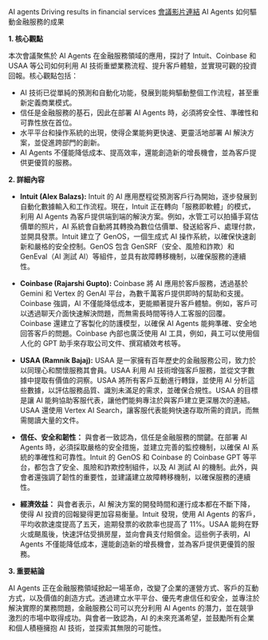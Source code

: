 AI agents Driving results in financial services
[會議影片連結](https://www.youtube.com/watch?v=0TpoeBG-v0g)
AI Agents 如何驅動金融服務的成果

**1. 核心觀點**

本次會議聚焦於 AI Agents 在金融服務領域的應用，探討了 Intuit、Coinbase 和 USAA 等公司如何利用 AI 技術重塑業務流程、提升客戶體驗，並實現可觀的投資回報。核心觀點包括：

*   AI 技術已從單純的預測和自動化功能，發展到能夠驅動整個工作流程，甚至重新定義商業模式。
*   信任是金融服務的基石，因此在部署 AI Agents 時，必須將安全性、準確性和可靠性放在首位。
*   水平平台和操作系統的出現，使得企業能夠更快速、更靈活地部署 AI 解決方案，並促進跨部門的創新。
*   AI Agents 不僅能降低成本、提高效率，還能創造新的增長機會，並為客戶提供更優質的服務。

**2. 詳細內容**

*   **Intuit (Alex Balazs):** Intuit 的 AI 應用歷程從預測客戶行為開始，逐步發展到自動化數據輸入和工作流程。現在，Intuit 正在轉向「服務即軟體」的模式，利用 AI Agents 為客戶提供端到端的解決方案。例如，水管工可以拍攝手寫估價單的照片，AI 系統會自動將其轉換為數位估價單、發送給客戶、處理付款，並開具發票。Intuit 建立了 GenOS，一個生成式 AI 操作系統，以確保快速創新和嚴格的安全控制。GenOS 包含 GenSRF（安全、風險和詐欺）和 GenEval（AI 測試 AI）等組件，並具有故障轉移機制，以確保服務的連續性。

*   **Coinbase (Rajarshi Gupto):** Coinbase 將 AI 應用於客戶服務，透過基於 Gemini 和 Vertex 的 GenAI 平台，為數千萬客戶提供即時的幫助和支援。Coinbase 強調，AI 不僅能降低成本，更能顯著提升客戶體驗。例如，客戶可以透過聊天介面快速解決問題，而無需長時間等待人工客服的回覆。Coinbase 還建立了客製化的防護模型，以確保 AI Agents 能夠準確、安全地回答客戶的問題。Coinbase 內部也廣泛使用 AI 工具，例如，員工可以使用個人化的 GPT 助手來存取公司文件、撰寫績效考核等。

*   **USAA (Ramnik Bajaj):** USAA 是一家擁有百年歷史的金融服務公司，致力於以同理心和關懷服務其會員。USAA 利用 AI 技術增強客戶服務，並從文字數據中提取有價值的洞察。USAA 將所有客戶互動進行轉錄，並使用 AI 分析這些數據，以評估服務品質、識別未滿足的需求，並確保合規性。USAA 的目標是讓 AI 能夠協助客服代表，讓他們能夠專注於與客戶建立更深層次的連結。USAA 還使用 Vertex AI Search，讓客服代表能夠快速存取所需的資訊，而無需閱讀大量的文件。

*   **信任、安全和韌性：** 與會者一致認為，信任是金融服務的關鍵。在部署 AI Agents 時，必須採取嚴格的安全措施，並建立完善的監控機制，以確保 AI 系統的準確性和可靠性。Intuit 的 GenOS 和 Coinbase 的 Coinbase GPT 等平台，都包含了安全、風險和詐欺控制組件，以及 AI 測試 AI 的機制。此外，與會者還強調了韌性的重要性，並建議建立故障轉移機制，以確保服務的連續性。

*   **經濟效益：** 與會者表示，AI 解決方案的開發時間和運行成本都在不斷下降，使得 AI 投資的回報變得更加容易衡量。Intuit 發現，使用 AI Agents 的客戶，平均收款速度提高了五天，逾期發票的收款率也提高了 11%。USAA 能夠在野火或颶風後，快速評估受損房屋，並向會員支付賠償金。這些例子表明，AI Agents 不僅能降低成本，還能創造新的增長機會，並為客戶提供更優質的服務。

**3. 重要結論**

AI Agents 正在金融服務領域掀起一場革命，改變了企業的運營方式、客戶的互動方式，以及價值的創造方式。透過建立水平平台、優先考慮信任和安全，並專注於解決實際的業務問題，金融服務公司可以充分利用 AI Agents 的潛力，並在競爭激烈的市場中取得成功。與會者一致認為，AI 的未來充滿希望，並鼓勵所有企業和個人積極擁抱 AI 技術，並探索其無限的可能性。
